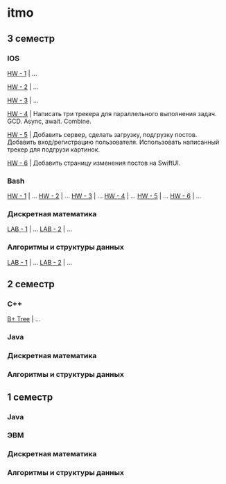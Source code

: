 # itmo

## 3 семестр
### IOS
[HW - 1](https://github.com/gr-rassadnikov/itmo/tree/main/sem-3/ios/HW--1-algoTask-Swift) | ...

[HW - 2](https://github.com/gr-rassadnikov/itmo/tree/main/sem-3/ios/HW--2-addMovie) | ...

[HW - 3](https://github.com/gr-rassadnikov/itmo/tree/main/sem-3/ios/HW--3-tableMovies) | ...

[HW - 4](https://github.com/gr-rassadnikov/itmo/tree/main/sem-3/ios/HW--4-Tracker-GCD-asyncAwait-Combine) | Написать три трекера для параллельного выполнения задач. GCD. Async, await. Combine.

[HW - 5](https://github.com/gr-rassadnikov/itmo/tree/main/sem-3/ios/HW--5-server-movies-data-logIn) | Добавить сервер, сделать загрузку, подгрузку постов. Добавить вход/регистрацию пользователя. Использовать написанный трекер для подгрузи картинок.

[HW - 6](https://github.com/gr-rassadnikov/itmo/tree/main/sem-3/ios/HW--6-SwiftUI) | Добавить страницу изменения постов на SwiftUI.

### Bash
[HW - 1]() | ...
[HW - 2]() | ...
[HW - 3]() | ...
[HW - 4]() | ...
[HW - 5](https://github.com/gr-rassadnikov/itmo/tree/main/sem-3/os/lab5) | ...
[HW - 6]() | ...

### Дискретная математика
[LAB - 1]() | ...
[LAB - 2]() | ...

### Алгоритмы и структуры данных
[LAB - 1]() | ...
[LAB - 2]() | ...

## 2 семестр
### С++
[B+ Tree](https://github.com/gr-rassadnikov/itmo/tree/main/sem-2/cpp/bptree) | ...
### Java
### Дискретная математика
### Алгоритмы и структуры данных

## 1 семестр
### Java
### ЭВМ
### Дискретная математика
### Алгоритмы и структуры данных
